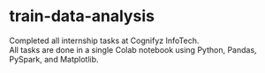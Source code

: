 # train-data-analysis
Completed all internship tasks at Cognifyz InfoTech.  
All tasks are done in a single Colab notebook using Python, Pandas, PySpark, and Matplotlib.
